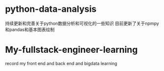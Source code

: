 # python-data-analysis
持续更新和完善关于python数据分析和可视化的一些知识
目前更新了关于npmpy和pandas和基本图表绘制

# My-fullstack-engineer-learning
record my front end and back end and bigdata learning

